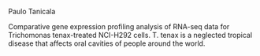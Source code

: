 Paulo Tanicala


Comparative gene expression profiling analysis of RNA-seq data for Trichomonas tenax-treated NCI-H292 cells. T. tenax is a neglected tropical disease that affects oral cavities of people around the world.
